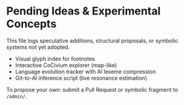 # Pending Ideas & Experimental Concepts

This file logs speculative additions, structural proposals, or symbolic systems not yet adopted.

- Visual glyph index for footnotes
- Interactive CoCivium explorer (map-like)
- Language evolution tracker with AI lexeme compression
- Git-to-AI inference script (live resonance estimation)

To propose your own: submit a Pull Request or symbolic fragment to `/admin/`.

